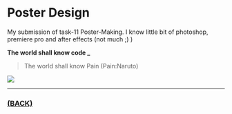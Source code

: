 # Poster Design
My submission of task-11 Poster-Making.
I know little bit of photoshop, premiere pro and after effects (not much ;) )

**The world shall know code _** 
>The world shall know Pain (Pain:Naruto)

![](https://github.com/theamankumarsingh/amfoss-tasks/blob/main/task-11/poster.png?raw=true)

---

### [(BACK)](https://github.com/theamankumarsingh/amfoss-tasks)
